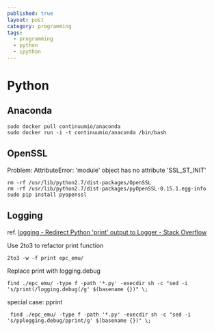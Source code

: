 ```yaml
---
published: true
layout: post
category: programming
tags:
  - programming
  - python
  - ipython
---
```



# Python

## Anaconda

    sudo docker pull continuumio/anaconda
    sudo docker run -i -t continuumio/anaconda /bin/bash

## OpenSSL

Problem: AttributeError: 'module' object has no attribute 'SSL_ST_INIT'

    rm -rf /usr/lib/python2.7/dist-packages/OpenSSL
    rm -rf /usr/lib/python2.7/dist-packages/pyOpenSSL-0.15.1.egg-info
    sudo pip install pyopenssl

## Logging

ref. [logging - Redirect Python 'print' output to Logger - Stack Overflow](https://stackoverflow.com/questions/11124093/redirect-python-print-output-to-logger)

Use 2to3 to refactor print function

    2to3 -w -f print epc_emu/

Replace print with logging.debug

    find ./epc_emu/ -type f -path '*.py' -execdir sh -c "sed -i 's/print(/logging.debug(/g' $(basename {})" \;

special case: pprint

     find ./epc_emu/ -type f -path '*.py' -execdir sh -c "sed -i 's/pplogging.debug/pprint/g' $(basename {})" \;
